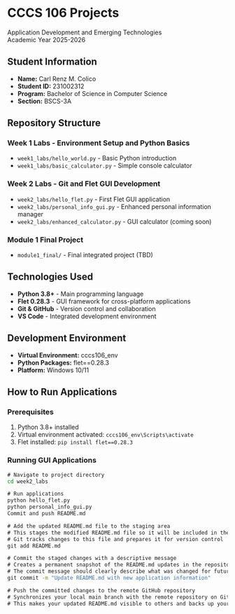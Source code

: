 # CCCS 106 Projects
Application Development and Emerging Technologies  
Academic Year 2025-2026

## Student Information
- **Name:** Carl Renz M. Colico
- **Student ID:** 231002312
- **Program:** Bachelor of Science in Computer Science
- **Section:** BSCS-3A

## Repository Structure

### Week 1 Labs - Environment Setup and Python Basics
- `week1_labs/hello_world.py` - Basic Python introduction
- `week1_labs/basic_calculator.py` - Simple console calculator

### Week 2 Labs - Git and Flet GUI Development
- `week2_labs/hello_flet.py` - First Flet GUI application
- `week2_labs/personal_info_gui.py` - Enhanced personal information manager
- `week2_labs/enhanced_calculator.py` - GUI calculator (coming soon)

### Module 1 Final Project
- `module1_final/` - Final integrated project (TBD)

## Technologies Used
- **Python 3.8+** - Main programming language
- **Flet 0.28.3** - GUI framework for cross-platform applications
- **Git & GitHub** - Version control and collaboration
- **VS Code** - Integrated development environment

## Development Environment
- **Virtual Environment:** cccs106_env
- **Python Packages:** flet==0.28.3
- **Platform:** Windows 10/11

## How to Run Applications

### Prerequisites
1. Python 3.8+ installed
2. Virtual environment activated: `cccs106_env\Scripts\activate`
3. Flet installed: `pip install flet==0.28.3`

### Running GUI Applications
```cmd
# Navigate to project directory
cd week2_labs

# Run applications
python hello_flet.py
python personal_info_gui.py
Commit and push README.md

# Add the updated README.md file to the staging area
# This stages the modified README.md file so it will be included in the next commit
# Git tracks changes to this file and prepares it for version control
git add README.md

# Commit the staged changes with a descriptive message
# Creates a permanent snapshot of the README.md updates in the repository history
# The commit message should clearly describe what was changed for future reference
git commit -m "Update README.md with new application information"

# Push the committed changes to the remote GitHub repository
# Synchronizes your local main branch with the remote repository on GitHub
# This makes your updated README.md visible to others and backs up your changes git push origin main